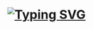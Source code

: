 # [![Typing SVG](https://readme-typing-svg.demolab.com?font=Fira+Code&size=24&pause=1000&color=D20000&random=false&width=435&lines=Antonino+Lorenzo)](https://git.io/typing-svg)



<!--
![tryhackme stats](./assets/thm_badge.svg)
[![My Skills](https://skillicons.dev/icons?i=python,fastapi,docker)](https://skillicons.dev)




## Blog

### 📓 Latest AI Articles

- [Free Inference Is All I Need: How to Run Large Language Models for Free Using Google Colab](https://medium.com/@lorenzoantonino946/free-inference-is-all-i-need-how-to-run-large-language-models-for-free-using-google-colab-fe961e86503b)

### 📛 Latest CTF Writeups





[![Top Langs](https://github-readme-stats.vercel.app/api/top-langs/?username=antoninoLorenzo&layout=compact&theme=shadow_red)](https://github.com/anuraghazra/github-readme-stats)

https://readme-typing-svg.demolab.com/demo/
https://skillicons.dev/
-->
